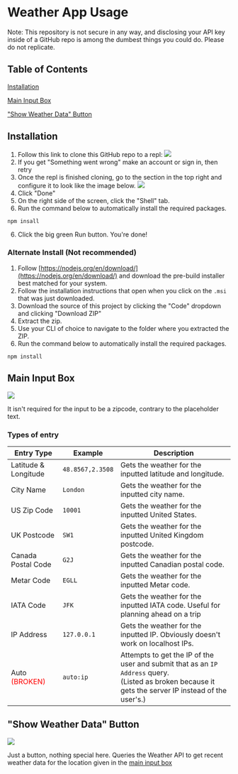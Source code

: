 Weather App Usage
=================

Note: This repository is not secure in any way, and disclosing your API key inside of a GitHub repo is among the dumbest things you could do. Please do not replicate.

Table of Contents
-----------------
[Installation](#installation)

[Main Input Box](#main-input-box)

["Show Weather Data" Button](#show-weather-data-button)


Installation
------------

1. Follow this link to clone this GitHub repo to a repl: [![](https://replit.com/badge/github/zeplulw/weather-app-final)](https://replit.com/github/zeplulw/weather-app-final)
2. If you get "Something went wrong" make an account or sign in, then retry
3. Once the repl is finished cloning, go to the section in the top right and configure it to look like the image below.
![](https://i.ibb.co/MDh91S3/image.png)
3. Click "Done"
4. On the right side of the screen, click the "Shell" tab.
5. Run the command below to automatically install the required packages.

```
npm insall
```

6. Click the big green Run button. You're done!


### Alternate Install (Not recommended)

1. Follow [https://nodejs.org/en/download/](https://nodejs.org/en/download/) and download the pre-build installer best matched for your system.
2. Follow the installation instructions that open when you click on the `.msi` that was just downloaded.
3. Download the source of this project by clicking the "Code" dropdown and clicking "Download ZIP"
4. Extract the zip.
5. Use your CLI of choice to navigate to the folder where you extracted the ZIP.
6. Run the command below to automatically install the required packages.

```
npm install
```


Main Input Box
--------------

![](https://i.ibb.co/0rCDLgW/image.png)

It isn't required for the input to be a zipcode, contrary to the placeholder text.

### Types of entry

| Entry Type | Example | Description |
|---|---|---|
| Latitude & Longitude | `48.8567,2.3508` | Gets the weather for the inputted latitude and longitude. |
| City Name | `London` | Gets the weather for the inputted city name. |
| US Zip Code | `10001` | Gets the weather for the inputted United States. |
| UK Postcode | `SW1` | Gets the weather for the inputted United Kingdom postcode. |
| Canada Postal Code | `G2J` | Gets the weather for the inputted Canadian postal code. |
| Metar Code | `EGLL` | Gets the weather for the inputted Metar code. |
| IATA Code | `JFK` | Gets the weather for the inputted IATA code. Useful for planning ahead on a trip |
| IP Address | `127.0.0.1` | Gets the weather for the inputted IP. Obviously doesn't work on localhost IPs. |
| Auto <span style="color:red;">(BROKEN)</span> | `auto:ip` | Attempts to get the IP of the user and submit that as an `IP Address` query.<br>(Listed as broken because it gets the server IP instead of the user's.) |


"Show Weather Data" Button
--------------------------

![](https://i.ibb.co/JKR72jr/image.png)

Just a button, nothing special here. Queries the Weather API to get recent weather data for the location given in the [main input box](#main-input-box)
